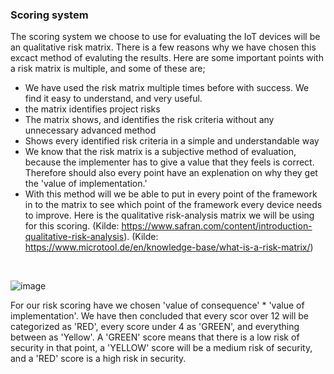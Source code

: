 ### Scoring system

The scoring system we choose to use for evaluating the IoT devices will be an qualitative risk matrix. There is a few reasons why we have chosen this excact method of evaluting the results. Here are some important points with a risk matrix is multiple, and some of these are;
- We have used the risk matrix multiple times before with success. We find it easy to understand, and very useful.
- the matrix identifies project risks
- The matrix shows, and identifies the risk criteria without any unnecessary advanced method
- Shows every identified risk criteria in a simple and understandable way 
- We know that the risk matrix is a subjective method of evaluation, because the implementer has to give a value that they feels is correct. Therefore should also every point have an explenation on why they get the 'value of implementation.'
- With this method will we be able to put in every point of the framework in to the matrix to see which point of the framework every device needs to improve. 
 Here is the qualitative risk-analysis matrix we will be using for this scoring.
 (Kilde: https://www.safran.com/content/introduction-qualitative-risk-analysis).
(Kilde: https://www.microtool.de/en/knowledge-base/what-is-a-risk-matrix/)
 <br>
 
 
![image](https://user-images.githubusercontent.com/76153202/160101973-db7fce4c-ed5f-4b10-a26a-b4276ccd564a.png)


For our risk scoring have we chosen 'value of consequence' * 'value of implementation'. We have then concluded that every scor over 12 will be categorized as 'RED', every score under 4 as 'GREEN', and everything between as 'Yellow'. A 'GREEN' score means that there is a low risk of security in that point, a 'YELLOW' score will be a medium risk of security, and a 'RED' score is a high risk in security.
